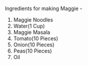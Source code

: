Ingredients for making Maggie - 

1. Maggie Noodles
2. Water(1 Cup)
3. Maggie Masala
4. Tomato(10 Pieces)
5. Onion(10 Pieces)
6. Peas(10 Pieces)
7. Oil